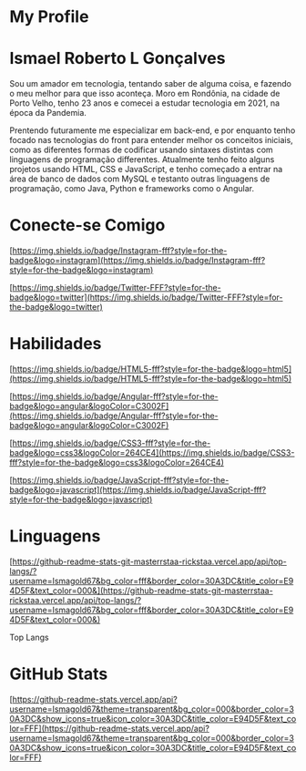 # My Profile

# Ismael Roberto L Gonçalves

Sou um amador em tecnologia, tentando saber de alguma coisa, e fazendo o meu melhor para que isso aconteça. Moro em Rondônia, na cidade de Porto Velho, tenho 23 anos e comecei a estudar tecnologia em 2021, na época da Pandemia.

Prentendo futuramente me especializar em back-end, e por enquanto tenho focado nas tecnologias do front para entender melhor os conceitos iniciais, como as diferentes formas de codificar usando sintaxes distintas com linguagens de programação differentes. Atualmente tenho feito alguns projetos usando HTML, CSS e JavaScript, e tenho começado a entrar na área de banco de dados com MySQL e testanto outras linguagens de programação, como Java, Python e frameworks como o Angular.

# Conecte-se Comigo

[https://img.shields.io/badge/Instagram-fff?style=for-the-badge&logo=instagram](https://img.shields.io/badge/Instagram-fff?style=for-the-badge&logo=instagram)

[https://img.shields.io/badge/Twitter-FFF?style=for-the-badge&logo=twitter](https://img.shields.io/badge/Twitter-FFF?style=for-the-badge&logo=twitter)

# Habilidades

[https://img.shields.io/badge/HTML5-fff?style=for-the-badge&logo=html5](https://img.shields.io/badge/HTML5-fff?style=for-the-badge&logo=html5)

[https://img.shields.io/badge/Angular-fff?style=for-the-badge&logo=angular&logoColor=C3002F](https://img.shields.io/badge/Angular-fff?style=for-the-badge&logo=angular&logoColor=C3002F)

[https://img.shields.io/badge/CSS3-fff?style=for-the-badge&logo=css3&logoColor=264CE4](https://img.shields.io/badge/CSS3-fff?style=for-the-badge&logo=css3&logoColor=264CE4)

[https://img.shields.io/badge/JavaScript-fff?style=for-the-badge&logo=javascript](https://img.shields.io/badge/JavaScript-fff?style=for-the-badge&logo=javascript)

# Linguagens

[https://github-readme-stats-git-masterrstaa-rickstaa.vercel.app/api/top-langs/?username=Ismagold67&bg_color=fff&border_color=30A3DC&title_color=E94D5F&text_color=000&](https://github-readme-stats-git-masterrstaa-rickstaa.vercel.app/api/top-langs/?username=Ismagold67&bg_color=fff&border_color=30A3DC&title_color=E94D5F&text_color=000&)

Top Langs

# GitHub Stats

[https://github-readme-stats.vercel.app/api?username=Ismagold67&theme=transparent&bg_color=000&border_color=30A3DC&show_icons=true&icon_color=30A3DC&title_color=E94D5F&text_color=FFF](https://github-readme-stats.vercel.app/api?username=Ismagold67&theme=transparent&bg_color=000&border_color=30A3DC&show_icons=true&icon_color=30A3DC&title_color=E94D5F&text_color=FFF)